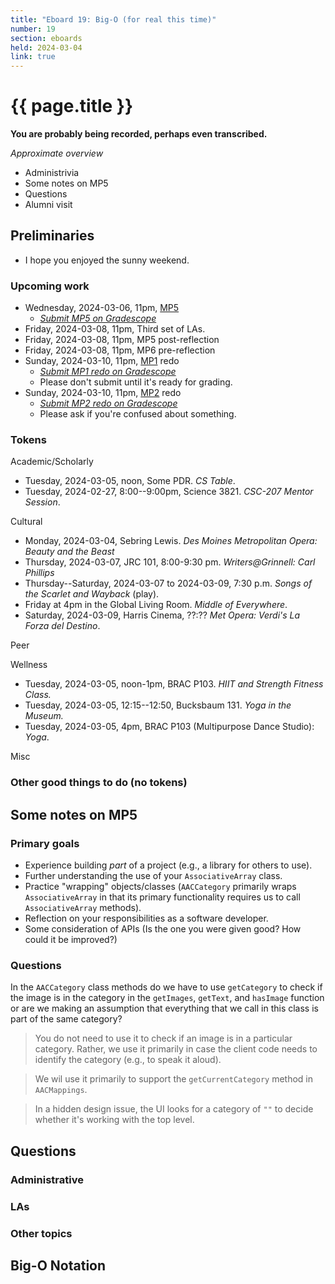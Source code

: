 ```yaml
---
title: "Eboard 19: Big-O (for real this time)"
number: 19
section: eboards
held: 2024-03-04
link: true
---
```

# {{ page.title }}

**You are probably being recorded, perhaps even transcribed.**

_Approximate overview_

* Administrivia
* Some notes on MP5
* Questions
* Alumni visit

Preliminaries
-------------

* I hope you enjoyed the sunny weekend.

### Upcoming work

* Wednesday, 2024-03-06, 11pm, [MP5](../mps/mp05)
    * [_Submit MP5 on Gradescope_](https://www.gradescope.com/courses/690101/assignments/4180584/)
* Friday, 2024-03-08, 11pm, Third set of LAs.
* Friday, 2024-03-08, 11pm, MP5 post-reflection
* Friday, 2024-03-08, 11pm, MP6 pre-reflection
* Sunday, 2024-03-10, 11pm, [MP1](../mp1) redo
    * [_Submit MP1 redo on Gradescope_](https://www.gradescope.com/courses/690101/assignments/4180612/)
    * Please don't submit until it's ready for grading.
* Sunday, 2024-03-10, 11pm, [MP2](../mp2) redo
    * [_Submit MP2 redo on Gradescope_](https://www.gradescope.com/courses/690101/assignments/4180615/)
    * Please ask if you're confused about something.

### Tokens

Academic/Scholarly

* Tuesday, 2024-03-05, noon, Some PDR.
  _CS Table_.
* Tuesday, 2024-02-27, 8:00--9:00pm, Science 3821.
  _CSC-207 Mentor Session_.

Cultural

* Monday, 2024-03-04, Sebring Lewis.
  _Des Moines Metropolitan Opera: Beauty and the Beast_
* Thursday, 2024-03-07, JRC 101, 8:00-9:30 pm.
  _Writers@Grinnell: Carl Phillips_
* Thursday--Saturday, 2024-03-07 to 2024-03-09, 7:30 p.m.
  _Songs of the Scarlet and Wayback_ (play).
* Friday at 4pm in the Global Living Room.
  _Middle of Everywhere_.
* Saturday, 2024-03-09, Harris Cinema, ??:??
  _Met Opera: Verdi's La Forza del Destino_.

Peer

Wellness

* Tuesday, 2024-03-05, noon-1pm, BRAC P103.
  _HIIT and Strength Fitness Class._
* Tuesday, 2024-03-05, 12:15--12:50, Bucksbaum 131.
  _Yoga in the Museum._
* Tuesday, 2024-03-05, 4pm, BRAC P103 (Multipurpose Dance Studio):
  _Yoga_.

Misc

### Other good things to do (no tokens)

Some notes on MP5
-----------------

### Primary goals

* Experience building *part* of a project (e.g., a library for others to
  use).
* Further understanding the use of your `AssociativeArray` class.
* Practice "wrapping" objects/classes (`AACCategory` primarily wraps 
  `AssociativeArray` in that its primary functionality requires us to
  call `AssociativeArray` methods).
* Reflection on your responsibilities as a software developer.
* Some consideration of APIs (Is the one you were given good? How could
  it be improved?)

### Questions

In the `AACCategory` class methods do we have to use `getCategory` to check if the image is in the category in the `getImages`, `getText`, and `hasImage` function or are we making an assumption that everything that we call in this class is part of the same category?

> You do not need to use it to check if an image is in a particular category.
  Rather, we use it primarily in case the client code needs to identify
  the category (e.g., to speak it aloud).

> We wil use it primarily to support the `getCurrentCategory` method in
  `AACMappings`.

> In a hidden design issue, the UI looks for a category of `""` to decide
  whether it's working with the top level.

Questions
---------

### Administrative

### LAs

### Other topics

Big-O Notation
--------------

